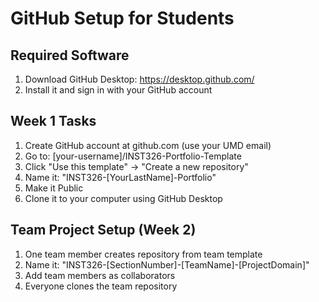 # GitHub Setup for Students

## Required Software
1. Download GitHub Desktop: https://desktop.github.com/
2. Install it and sign in with your GitHub account

## Week 1 Tasks
1. Create GitHub account at github.com (use your UMD email)
2. Go to: [your-username]/INST326-Portfolio-Template
3. Click "Use this template" → "Create a new repository"
4. Name it: "INST326-[YourLastName]-Portfolio"
5. Make it Public
6. Clone it to your computer using GitHub Desktop

## Team Project Setup (Week 2)
1. One team member creates repository from team template
2. Name it: "INST326-[SectionNumber]-[TeamName]-[ProjectDomain]"
3. Add team members as collaborators
4. Everyone clones the team repository
